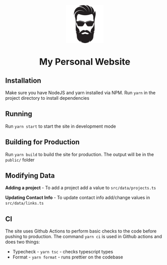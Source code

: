 <p align="center">
  <a href="https://glvn.co">
    <img alt="Profile" src="profile.png" width="120" />
  </a>
</p>
<h1 align="center">
  My Personal Website
</h1>

## Installation

Make sure you have NodeJS and yarn installed via NPM. Run `yarn` in the project directory to install dependencies


## Running 

Run `yarn start` to start the site in development mode


## Building for Production

Run `yarn build` to build the site for production. The output will be in the `public/` folder

## Modifying Data

**Adding a project** - To add a project add a value to `src/data/projects.ts`

**Updating Contact Info** - To update contact info add/change values in `src/data/links.ts`

## CI

The site uses Github Actions to perform basic checks to the code before pushing to production. The command `yarn ci` is used in Github actions and does two things:
  
  * Typecheck - `yarn tsc` - checks typescript types
  * Format - `yarn format` - runs prettier on the codebase 